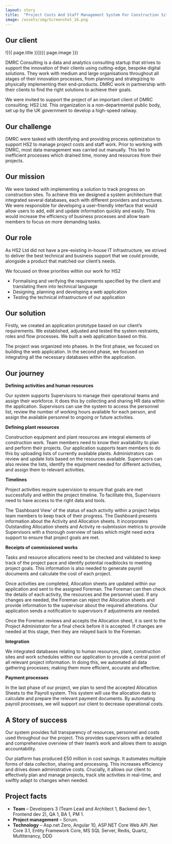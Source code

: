 ```yaml
---
layout: story
title:  "Project Costs And Staff Management System For Construction Sites"
image: /assets/img/Screenshot_16.png
---
```


## Our client

![{{ page.title }}]({{ page.image }})

DMRC Consulting is a data and analytics consulting startup that strives to support the innovation of their clients using cutting-edge, bespoke digital solutions. They work with medium and large organisations throughout all stages of their innovation processes, from planning and strategizing to physically implementing their end-products. DMRC work in partnership with their clients to find the right solutions to achieve their goals.

We were invited to support the project of an important client of DMRC consulting; HS2 Ltd. This organization is a non-departmental public body, set up by the UK government to develop a high-speed railway.

## Our challenge
DMRC were tasked with identifying and providing process optimization to support HS2 to manage project costs and staff work. Prior to working with DMRC, most data management was carried out manually. This led to inefficient processes which drained time, money and resources from their projects.


## Our mission
We were tasked with implementing a solution to track progress on construction sites. To achieve this we designed a system architecture that integrated several databases, each with different providers and structures. We were responsible for developing a user-friendly interface that would allow users to add, edit and update information quickly and easily. This would increase the efficiency of business processes and allow team members to focus on more demanding tasks.


## Our role
As HS2 Ltd did not have a pre-existing in-house IT infrastructure, we strived to deliver the best technical and business support that we could provide, alongside a product that matched our client’s needs.

We focused on three priorities within our work for HS2

- Formalising and verifying the requirements specified by the client and translating them into technical language
- Designing, planning and developing a web application
- Testing the technical infrastructure of our application

## Our solution
Firstly, we created an application prototype based on our client’s requirements. We established, adjusted and tested the system restraints, roles and flow processes. We built a web application based on this.

The project was organized into phases. In the first phase, we focused on building the web application. In the second phase, we focused on integrating all the necessary databases within the application.


## Our journey
**Defining activities and human resources**

Our system supports Supervisors to manage their operational teams and assign their workforce. It does this by collecting and sharing HR data within the application. Supervisors can use the system to access the personnel list, review the number of working hours available for each person, and assign the available personnel to ongoing or future activities.

**Defining plant resources**

Construction equipment and plant resources are integral elements of construction work. Team members need to know their availability to plan and perform their projects. Our application supports team members to do this by uploading lists of currently available plants. Administrators can review and update lists based on the resources available. Supervisors can also review the lists, identify the equipment needed for different activities, and assign them to relevant activities.

**Timelines**

Project activities require supervision to ensure that goals are met successfully and within the project timeline. To facilitate this, Supervisors need to have access to the right data and tools.

The ‘Dashboard View’ of the status of each activity within a project helps team members to keep track of their progress. The Dashboard presents information about the Activity and Allocation sheets. It incorporates Outstanding Allocation sheets and Activity re-submission metrics to provide Supervisors with a thorough overview of tasks which might need extra support to ensure that project goals are met.

**Receipts of commissioned works**

Tasks and resource allocations need to be checked and validated to keep track of the project pace and identify potential roadblocks to meeting project goals. This information is also needed to generate payroll documents and calculate the cost of each project.

Once activities are completed, Allocation sheets are updated within our application and sent to the assigned Foreman. The Foreman can then check the details of each activity, the resources and the personnel used. If any changes are needed, the Foreman can reject the Allocation sheets and provide information to the supervisor about the required alterations. Our application sends a notification to supervisors if adjustments are needed. 

Once the Foreman reviews and accepts the Allocation sheet, it is sent to the Project Administrator for a final check before it is accepted. If changes are needed at this stage, then they are relayed back to the Foreman.

**Integration**

We integrated databases relating to human resources, plant, construction sites and work schedules within our application to provide a central point of all relevant project information. In doing this, we automated all data gathering processes; making them more efficient, accurate and effective.

**Payment processes**

In the last phase of our project, we plan to send the accepted Allocation Sheets to the Payroll system. This system will use the allocation data to calculate and prepare the relevant payment documents. By automating payroll processes, we will support our client to decrease operational costs.

## A Story of success
Our system provides full transparency of resources, personnel and costs used throughout our the project. This provides supervisors with a detailed and comprehensive overview of their team’s work and allows them to assign accountability.

Our platform has produced £50 million in cost savings. It automates multiple forms of data collection, sharing and processing. This increases efficiency and drives down administrative costs. Crucially, it allows our client to effectively plan and manage projects, track site activities in real-time, and swiftly adapt to changes when needed.

## Project facts
- **Team** – Developers 3 (Team Lead and Architect 1, Backend dev 1, Frontend dev 2), QA 1, BA 1, PM 1.
- **Project management** – Scrum.
- **Technology** – Asp.net Zero, Angular 10, ASP.NET Core Web API .Net Core 3.1, Entity Framework Core, MS SQL Server, Redis, Quartz, Multitenancy, DDD

